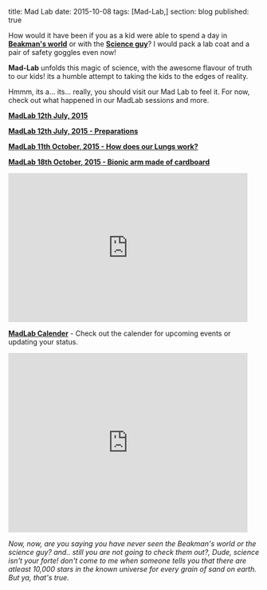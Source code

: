 title: Mad Lab
date: 2015-10-08
tags: [Mad-Lab,]
section: blog
published: true

How would it have been if you as a kid were able to spend a day in **<a href="https://www.youtube.com/channel/UCVyshphQn9AgViERxg3qycA" target="_blank">Beakman's world</a>**
or with the **<a href="https://www.youtube.com/user/billmnyethescience" target="_blank">Science guy</a>**? I would pack a lab coat and a pair of safety goggles even now! 

**Mad-Lab** unfolds this magic of science, with the awesome flavour of truth to our kids! its a humble attempt to taking the kids to the edges of reality.

Hmmm, its a... its... really, you should visit our Mad Lab to feel it. For now, check out what happened in our MadLab sessions and more.

**[MadLab 12th July, 2015](/blog/mad-lab/mad-lab-12th-july-2015/)**

**[MadLab 12th July, 2015 - Preparations](/blog/mad-lab/mad-lab-12th-july-2015-prep/)**

**[MadLab 11th October, 2015 - How does our Lungs work?](/blog/mad-lab/mad-lab-11th-october-2015-how-our-lungs-work/)**

**[MadLab 18th October, 2015 - Bionic arm made of cardboard](/blog/mad-lab/mad-lab-18th-october-2015-bionic-arm-made-of-cardboard/)**

<iframe src="https://docs.google.com/presentation/d/17AmJ_nWbKqARiI6itRqItHn_cYGs84P6cTTHtbUbsL4/embed?start=false&loop=false&delayms=3000" frameborder="0" width="480" height="299" allowfullscreen="true" mozallowfullscreen="true" webkitallowfullscreen="true"></iframe>

**<a href="https://docs.google.com/spreadsheets/d/1XFmZRgR9kzbqC8k0Vs6XP67K7GTIZykcGxlbrP-mUKM/" target="_blank">MadLab Calender</a>** - Check out the calender for upcoming events or updating your status.

<iframe src="https://docs.google.com/spreadsheets/d/1XFmZRgR9kzbqC8k0Vs6XP67K7GTIZykcGxlbrP-mUKM/pubhtml?widget=true&amp;headers=false" frameborder='0' scrolling='no' width="480" height="360"></iframe>


*Now, now, are you saying you have never seen the Beakman's world or the science guy? and.. still you are not going to check them out?, 
Dude, science isn't your forte! 
don't come to me when someone tells you that there are atleast 10,000 stars in the known universe for every grain of sand on earth. 
But ya, that's true.*
